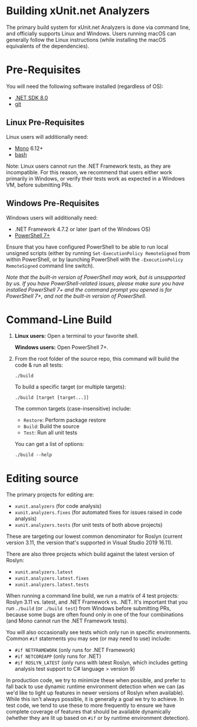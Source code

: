 # Building xUnit.net Analyzers

The primary build system for xUnit.net Analyzers is done via command line, and officially supports Linux and Windows. Users running macOS can generally follow the Linux instructions (while installing the macOS equivalents of the dependencies).

# Pre-Requisites

You will need the following software installed (regardless of OS):

* [.NET SDK 8.0](https://dotnet.microsoft.com/download/dotnet/8.0)
* [git](https://git-scm.com/downloads)

## Linux Pre-Requisites

Linux users will additionally need:

* [Mono](https://www.mono-project.com/download/stable/) 6.12+
* [bash](https://www.gnu.org/software/bash/)

Note: Linux users cannot run the .NET Framework tests, as they are incompatible. For this reason, we recommend that users either work primarily in Windows, or verify their tests work as expected in a Windows VM, before submitting PRs.

## Windows Pre-Requisites

Windows users will additionally need:

* .NET Framework 4.7.2 or later (part of the Windows OS)
* [PowerShell 7+](https://learn.microsoft.com/powershell/scripting/install/installing-powershell-on-windows)

Ensure that you have configured PowerShell to be able to run local unsigned scripts (either by running `Set-ExecutionPolicy RemoteSigned` from within PowerShell, or by launching PowerShell with the `-ExecutionPolicy RemoteSigned` command line switch).

_Note that the built-in version of PowerShell may work, but is unsupported by us. If you have PowerShell-related issues, please make sure you have installed PowerShell 7+ and the command prompt you opened is for PowerShell 7+, and not the built-in version of PowerShell._

# Command-Line Build

1. **Linux users:** Open a terminal to your favorite shell.

    **Windows users:** Open PowerShell 7+.

1. From the root folder of the source repo, this command will build the code & run all tests:

    `./build`

    To build a specific target (or multiple targets):

    `./build [target [target...]]`

    The common targets (case-insensitive) include:

    * `Restore`: Perform package restore
    * `Build`: Build the source
    * `Test`: Run all unit tests

    You can get a list of options:

    `./build --help`

# Editing source

The primary projects for editing are:

* `xunit.analyzers` (for code analysis)
* `xunit.analyzers.fixes` (for automated fixes for issues raised in code analysis)
* `xunit.analyzers.tests` (for unit tests of both above projects)

These are targeting our lowest common denominator for Roslyn (current version 3.11, the version that's supported in Visual Studio 2019 16.11).

There are also three projects which build against the latest version of Roslyn:

* `xunit.analyzers.latest`
* `xunit.analyzers.latest.fixes`
* `xunit.analyzers.latest.tests`

When running a command line build, we run a matrix of 4 test projects: Roslyn 3.11 vs. latest, and .NET Framework vs. .NET. It's important that you run `./build` (or `./build test`) from Windows before submitting PRs, because some bugs are often found only in one of the four combinations (and Mono cannot run the .NET Framework tests).

You will also occasionally see tests which only run in specific environments. Common `#if` statements you may see (or may need to use) include:

* `#if NETFRAMEWORK` (only runs for .NET Framework)
* `#if NETCOREAPP` (only runs for .NET)
* `#if ROSLYN_LATEST` (only runs with latest Roslyn, which includes getting analysis test support to C# language > version 9)

In production code, we try to minimize these when possible, and prefer to fall back to use dynamic runtime environment detection when we can (as we'd like to light up features in newer versions of Roslyn when available). While this isn't always possible, it is generally a goal we try to achieve. In test code, we tend to use these to more frequently to ensure we have complete coverage of features that should be available dynamically (whether they are lit up based on `#if` or by runtime environment detection).
